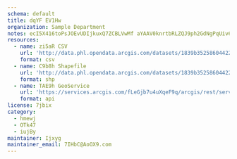 ```yaml
---
schema: default
title: dqYF EV1Hw 
organization: Sample Department 
notes: ecI5X416toPsJOEvUDIjkuxQ7ZCBLVwMf aYAAV0knrtbRLZQJ9ph2GdNgPqUiv6 e7hW8lFTG9TcNr34aWsfq2dbnlKFpwCzzMx 
resources:
  - name: zi5aR CSV
    url: 'http://data.phl.opendata.arcgis.com/datasets/1839b35258604422b0b520cbb668df0d_0.csv'
    format: csv
  - name: C9b8h Shapefile
    url: 'http://data.phl.opendata.arcgis.com/datasets/1839b35258604422b0b520cbb668df0d_0.zip'
    format: shp
  - name: TAE9h GeoService
    url: 'https://services.arcgis.com/fLeGjb7u4uXqeF9q/arcgis/rest/services/Air_Monitoring_Stations/FeatureServer/0/query'
    format: api
license: 7jbix 
category:
  - hmewj 
  - OTk47 
  - iujBy 
maintainer: Ijxyg  
maintainer_email: 7IHbC@AoOX9.com
---
```

